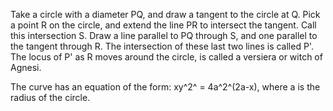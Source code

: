 Take a circle with a diameter PQ, and draw a tangent to the circle at Q.
Pick a point R on the circle, and extend the line PR to intersect the
tangent. Call this intersection S. Draw a line parallel to PQ through S,
and one parallel to the tangent through R. The intersection of these
last two lines is called P'. The locus of P' as R moves around the
circle, is called a versiera or witch of Agnesi.

The curve has an equation of the form: xy^2^ = 4a^2^(2a-x), where a is
the radius of the circle.

